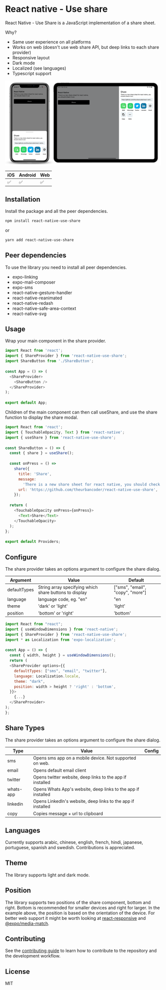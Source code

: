 # React native - Use share

React Native - Use Share is a JavaScript implementation of a share sheet.

Why?

- Same user experience on all platforms
- Works on web (doesn't use web share API, but deep links to each share provider)
- Responsive layout
- Dark mode
- Localized (see languages)
- Typescript support

<img src="https://github.com/theurbancoder/react-native-use-share/blob/master/assets/example.png?raw=true" width="800">

| iOS                | Android            | Web                |
| ------------------ | ------------------ | ------------------ |
| :white_check_mark: | :white_check_mark: | :white_check_mark: |

## Installation

Install the package and all the peer dependencies.

```sh
npm install react-native-use-share
```

or

```sh
yarn add react-native-use-share
```

## Peer dependencies

To use the library you need to install all peer dependencies.

- expo-linking
- expo-mail-composer
- expo-sms
- react-native-gesture-handler
- react-native-reanimated
- react-native-redash
- react-native-safe-area-context
- react-native-svg

## Usage

Wrap your main component in the share provider.

```js
import React from 'react';
import { ShareProvider } from 'react-native-use-share';
import ShareButton from './ShareButton';

const App = () => (
  <ShareProvider>
    <ShareButton />
  </ShareProvider>
);

export default App;
```

Children of the main component can then call useShare, and use the share function to display the share modal.

```js
import React from 'react';
import { TouchableOpacity, Text } from 'react-native';
import { useShare } from 'react-native-use-share';

const ShareButton = () => {
  const { share } = useShare();

  const onPress = () =>
    share({
      title: 'Share',
      message:
        'There is a new share sheet for react native, you should check it out: ',
      url: 'https://github.com/theurbancoder/react-native-use-share',
    });

  return (
    <TouchableOpacity onPress={onPress}>
      <Text>Share</Text>
    </TouchableOpacity>
  );
};

export default Providers;
```

## Configure

The share provider takes an options argument to configure the share dialog.

| Argument     | Value                                                  | Default                          |
| ------------ | ------------------------------------------------------ | -------------------------------- |
| defaultTypes | String array specifying which share buttons to display | ["sms", "email", "copy", "more"] |
| language     | language code, eg. "en"                                | "en                              |
| theme        | 'dark' or 'light'                                      | 'light'                          |
| position     | 'bottom' or 'right'                                    | 'bottom'                         |

```js
import React from "react";
import { useWindowDimensions } from 'react-native';
import { ShareProvider } from 'react-native-use-share';
import * as Localization from 'expo-localization';

const App = () => {
  const { width, height } = useWindowDimensions();
  return (
  <ShareProvider options={{
    defaultTypes: ["sms", "email", "twitter"],
    language: Localization.locale,
    theme: "dark",
    position: width > height ? 'right' : 'bottom',
  }}>
    {...}
  </ShareProvider>
);
};
```

## Share Types

The share provider takes an options argument to configure the share dialog.

| Type      | Value                                                         | Config |
| --------- | ------------------------------------------------------------- | ------ |
| sms       | Opens sms app on a mobile device. Not supported on web.       |        |
| email     | Opens default email client                                    |        |
| twitter   | Opens twitter website, deep links to the app if installed     |        |
| whats-app | Opens Whats App's website, deep links to the app if installed |        |
| linkedin  | Opens LinkedIn's website, deep links to the app if installed  |        |
| copy      | Copies message + url to clipboard                             |        |

## Languages

Currently supports arabic, chinese, english, french, hindi, japanese, portuguese, spanish and swedish. Contributions is appreciated.

## Theme

The library supports light and dark mode.

## Position

The library supports two positions of the share component, bottom and right. Bottom is recommended for smaller devices and right for larger. In the example above, the position is based on the orientation of the device. For better web support it might be worth looking at [react-responsive](https://github.com/contra/react-responsive) and [@expo/media-match](https://github.com/expo/match-media).

## Contributing

See the [contributing guide](CONTRIBUTING.md) to learn how to contribute to the repository and the development workflow.

## License

MIT

